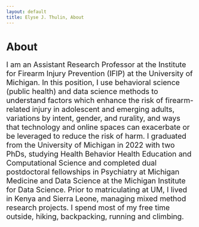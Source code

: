 ```yaml
---
layout: default
title: Elyse J. Thulin, About
---
```

<div class="blurb">
	<h1>About</h1>
		<p style="font-size:140%;"> I am an Assistant Research Professor at the Institute for Firearm Injury Prevention (IFIP) at the University of Michigan. In this position, I use behavioral science (public health) and data science methods to understand factors which enhance the risk of firearm-related injury in adolescent and emerging adults, variations by intent, gender, and rurality, and ways that technology and online spaces can exacerbate or be leveraged to reduce the risk of harm. I graduated from the University of Michigan in 2022 with two PhDs, studying Health Behavior Health Education and Computational Science and completed dual postdoctoral fellowships in Psychiatry at Michigan Medicine and Data Science at the Michigan Institute for Data Science. Prior to matriculating at UM, I lived in Kenya and Sierra Leone, managing mixed method research projects. I spend most of my free time outside, hiking, backpacking, running and climbing. </p>
</div><!-- /.blurb -->
